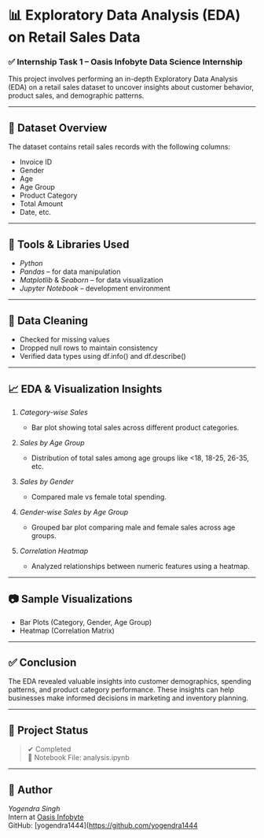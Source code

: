 # 📊 Exploratory Data Analysis (EDA) on Retail Sales Data

### ✅ Internship Task 1 – Oasis Infobyte Data Science Internship

This project involves performing an in-depth Exploratory Data Analysis (EDA) on a retail sales dataset to uncover insights about customer behavior, product sales, and demographic patterns.

---

## 📁 Dataset Overview

The dataset contains retail sales records with the following columns:

- Invoice ID
- Gender
- Age
- Age Group
- Product Category
- Total Amount
- Date, etc.

---

## 🔧 Tools & Libraries Used

- *Python*
- *Pandas* – for data manipulation
- *Matplotlib* & *Seaborn* – for data visualization
- *Jupyter Notebook* – development environment

---

## 🧼 Data Cleaning

- Checked for missing values
- Dropped null rows to maintain consistency
- Verified data types using df.info() and df.describe()

---

## 📈 EDA & Visualization Insights

1. *Category-wise Sales*
   - Bar plot showing total sales across different product categories.

2. *Sales by Age Group*
   - Distribution of total sales among age groups like <18, 18-25, 26-35, etc.

3. *Sales by Gender*
   - Compared male vs female total spending.

4. *Gender-wise Sales by Age Group*
   - Grouped bar plot comparing male and female sales across age groups.

5. *Correlation Heatmap*
   - Analyzed relationships between numeric features using a heatmap.

---

## 📷 Sample Visualizations

- Bar Plots (Category, Gender, Age Group)
- Heatmap (Correlation Matrix)

---

## ✅ Conclusion

The EDA revealed valuable insights into customer demographics, spending patterns, and product category performance. These insights can help businesses make informed decisions in marketing and inventory planning.

---

## 📌 Project Status

> ✔ Completed  
> 📁 Notebook File: analysis.ipynb

---

## 🔗 Author

*Yogendra Singh*  
Intern at [Oasis Infobyte](https://oasisinfobyte.com)  
GitHub: [yogendra1444](https://github.com/yogendra1444